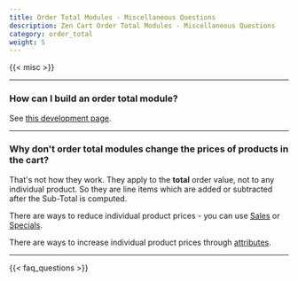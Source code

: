 ```yaml
---
title: Order Total Modules - Miscellaneous Questions
description: Zen Cart Order Total Modules - Miscellaneous Questions
category: order_total 
weight: 5
---
```


{{< misc >}} 

---
### How can I build an order total module? 
See [this development page](/dev/code/modules/order_total_modules/). 

--- 
### Why don't order total modules change the prices of products in the cart? 
That's not how they work. They apply to the **total** order value, not to
any individual product.  So they are line items which are added or subtracted after the Sub-Total is computed. 

There are ways to reduce individual product prices - you can use [Sales](/user/admin_pages/catalog/salemaker/) or [Specials](/user/admin_pages/catalog/specials/).

There are ways to increase individual product prices through [attributes](/user/products/attributes/). 

---
<!-- please keep this at the end --> 
{{< faq_questions >}}

